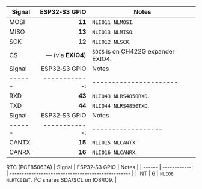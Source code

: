 | Signal |     ESP32‑S3 GPIO | Notes                                |
| ------ | ----------------: | ------------------------------------ |
| MOSI   |            **11** | `NLIO11 NLMOSI`.                     |
| MISO   |            **13** | `NLIO13 NLMISO`.                     |
| SCK    |            **12** | `NLIO12 NLSCK`.                      |
| CS     | — (via **EXIO4**) | `SDCS` is on CH422G expander EXIO4.  |
| Signal | ESP32‑S3 GPIO | Notes                  |
| ------ | ------------: | ---------------------- |
| RXD    |        **43** | `NLIO43 NLRS4850RXD`.  |
| TXD    |        **44** | `NLIO44 NLRS4850TXD`.  |
| Signal | ESP32‑S3 GPIO | Notes              |
| ------ | ------------: | ------------------ |
| CANTX  |        **15** | `NLIO15 NLCANTX`.  |
| CANRX  |        **16** | `NLIO16 NLCANRX`.  |
RTC (PCF85063A)
| Signal | ESP32‑S3 GPIO | Notes                                              |
| ------ | ------------: | -------------------------------------------------- |
| INT    |         **6** | `NLIO6 NLRTC0INT`. I²C shares SDA/SCL on IO8/IO9.  |
